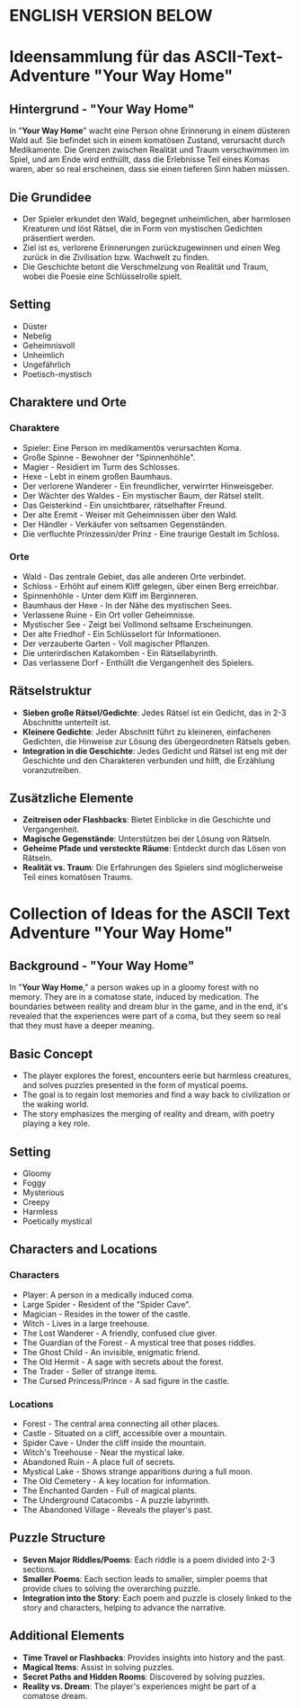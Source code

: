 # ENGLISH VERSION BELOW


# Ideensammlung für das ASCII-Text-Adventure "Your Way Home"

## Hintergrund - "Your Way Home"

In "**Your Way Home**" wacht eine Person ohne Erinnerung in einem düsteren Wald auf. Sie befindet sich in einem komatösen Zustand, verursacht durch Medikamente. Die Grenzen zwischen Realität und Traum verschwimmen im Spiel, und am Ende wird enthüllt, dass die Erlebnisse Teil eines Komas waren, aber so real erscheinen, dass sie einen tieferen Sinn haben müssen.

## Die Grundidee

- Der Spieler erkundet den Wald, begegnet unheimlichen, aber harmlosen Kreaturen und löst Rätsel, die in Form von mystischen Gedichten präsentiert werden.
- Ziel ist es, verlorene Erinnerungen zurückzugewinnen und einen Weg zurück in die Zivilisation bzw. Wachwelt zu finden.
- Die Geschichte betont die Verschmelzung von Realität und Traum, wobei die Poesie eine Schlüsselrolle spielt.

## Setting

- Düster
- Nebelig
- Geheimnisvoll
- Unheimlich
- Ungefährlich
- Poetisch-mystisch

## Charaktere und Orte

### Charaktere

- Spieler: Eine Person im medikamentös verursachten Koma.
- Große Spinne - Bewohner der "Spinnenhöhle".
- Magier - Residiert im Turm des Schlosses.
- Hexe - Lebt in einem großen Baumhaus.
- Der verlorene Wanderer - Ein freundlicher, verwirrter Hinweisgeber.
- Der Wächter des Waldes - Ein mystischer Baum, der Rätsel stellt.
- Das Geisterkind - Ein unsichtbarer, rätselhafter Freund.
- Der alte Eremit - Weiser mit Geheimnissen über den Wald.
- Der Händler - Verkäufer von seltsamen Gegenständen.
- Die verfluchte Prinzessin/der Prinz - Eine traurige Gestalt im Schloss.

### Orte

- Wald - Das zentrale Gebiet, das alle anderen Orte verbindet.
- Schloss - Erhöht auf einem Kliff gelegen, über einen Berg erreichbar.
- Spinnenhöhle - Unter dem Kliff im Berginneren.
- Baumhaus der Hexe - In der Nähe des mystischen Sees.
- Verlassene Ruine - Ein Ort voller Geheimnisse.
- Mystischer See - Zeigt bei Vollmond seltsame Erscheinungen.
- Der alte Friedhof - Ein Schlüsselort für Informationen.
- Der verzauberte Garten - Voll magischer Pflanzen.
- Die unterirdischen Katakomben - Ein Rätsellabyrinth.
- Das verlassene Dorf - Enthüllt die Vergangenheit des Spielers.

## Rätselstruktur

- **Sieben große Rätsel/Gedichte**: Jedes Rätsel ist ein Gedicht, das in 2-3 Abschnitte unterteilt ist.
- **Kleinere Gedichte**: Jeder Abschnitt führt zu kleineren, einfacheren Gedichten, die Hinweise zur Lösung des übergeordneten Rätsels geben.
- **Integration in die Geschichte**: Jedes Gedicht und Rätsel ist eng mit der Geschichte und den Charakteren verbunden und hilft, die Erzählung voranzutreiben.

## Zusätzliche Elemente

- **Zeitreisen oder Flashbacks**: Bietet Einblicke in die Geschichte und Vergangenheit.
- **Magische Gegenstände**: Unterstützen bei der Lösung von Rätseln.
- **Geheime Pfade und versteckte Räume**: Entdeckt durch das Lösen von Rätseln.
- **Realität vs. Traum**: Die Erfahrungen des Spielers sind möglicherweise Teil eines komatösen Traums.



# Collection of Ideas for the ASCII Text Adventure "Your Way Home"

## Background - "Your Way Home"

In "**Your Way Home**," a person wakes up in a gloomy forest with no memory. They are in a comatose state, induced by medication. The boundaries between reality and dream blur in the game, and in the end, it's revealed that the experiences were part of a coma, but they seem so real that they must have a deeper meaning.

## Basic Concept

- The player explores the forest, encounters eerie but harmless creatures, and solves puzzles presented in the form of mystical poems.
- The goal is to regain lost memories and find a way back to civilization or the waking world.
- The story emphasizes the merging of reality and dream, with poetry playing a key role.

## Setting

- Gloomy
- Foggy
- Mysterious
- Creepy
- Harmless
- Poetically mystical

## Characters and Locations

### Characters

- Player: A person in a medically induced coma.
- Large Spider - Resident of the "Spider Cave".
- Magician - Resides in the tower of the castle.
- Witch - Lives in a large treehouse.
- The Lost Wanderer - A friendly, confused clue giver.
- The Guardian of the Forest - A mystical tree that poses riddles.
- The Ghost Child - An invisible, enigmatic friend.
- The Old Hermit - A sage with secrets about the forest.
- The Trader - Seller of strange items.
- The Cursed Princess/Prince - A sad figure in the castle.

### Locations

- Forest - The central area connecting all other places.
- Castle - Situated on a cliff, accessible over a mountain.
- Spider Cave - Under the cliff inside the mountain.
- Witch's Treehouse - Near the mystical lake.
- Abandoned Ruin - A place full of secrets.
- Mystical Lake - Shows strange apparitions during a full moon.
- The Old Cemetery - A key location for information.
- The Enchanted Garden - Full of magical plants.
- The Underground Catacombs - A puzzle labyrinth.
- The Abandoned Village - Reveals the player's past.

## Puzzle Structure

- **Seven Major Riddles/Poems**: Each riddle is a poem divided into 2-3 sections.
- **Smaller Poems**: Each section leads to smaller, simpler poems that provide clues to solving the overarching puzzle.
- **Integration into the Story**: Each poem and puzzle is closely linked to the story and characters, helping to advance the narrative.

## Additional Elements

- **Time Travel or Flashbacks**: Provides insights into history and the past.
- **Magical Items**: Assist in solving puzzles.
- **Secret Paths and Hidden Rooms**: Discovered by solving puzzles.
- **Reality vs. Dream**: The player's experiences might be part of a comatose dream.
